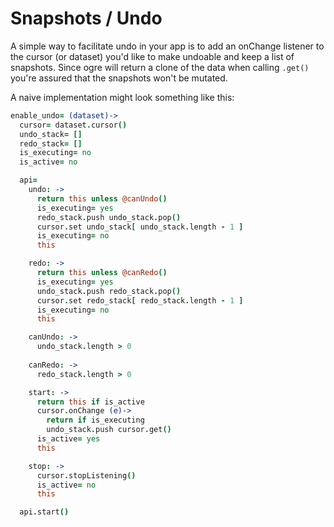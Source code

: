 # Snapshots / Undo

A simple way to facilitate undo in your app is to add an onChange listener to the cursor (or dataset) you'd like to make undoable and keep a list of snapshots. Since ogre will return a clone of the data when calling `.get()` you're assured that the snapshots won't be mutated.

A naive implementation might look something like this:

```coffeescript
enable_undo= (dataset)->
  cursor= dataset.cursor()
  undo_stack= []
  redo_stack= []
  is_executing= no
  is_active= no

  api=   
    undo: ->
      return this unless @canUndo()
      is_executing= yes
      redo_stack.push undo_stack.pop()
      cursor.set undo_stack[ undo_stack.length - 1 ]
      is_executing= no
      this

    redo: ->
      return this unless @canRedo()
      is_executing= yes
      undo_stack.push redo_stack.pop()
      cursor.set redo_stack[ redo_stack.length - 1 ]
      is_executing= no
      this

    canUndo: ->
      undo_stack.length > 0
    
    canRedo: ->
      redo_stack.length > 0

    start: ->
      return this if is_active
      cursor.onChange (e)->
        return if is_executing
        undo_stack.push cursor.get()
      is_active= yes
      this

    stop: ->
      cursor.stopListening()
      is_active= no
      this

  api.start()
```
